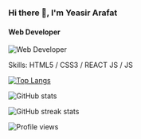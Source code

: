 ### Hi there 👋, I'm Yeasir Arafat
#### Web Developer
![Web Developer](https://wallpaperaccess.com/full/3909258.jpg)


Skills: HTML5 / CSS3 / REACT JS / JS



[![Top Langs](https://github-readme-stats.vercel.app/api/top-langs/?username=ysarafat)](https://github.com/anuraghazra/github-readme-stats)

![GitHub stats](https://github-readme-stats.vercel.app/api?username=ysarafat&show_icons=true&count_private=true)  

![GitHub streak stats](https://streak-stats.demolab.com/?user=ysarafat)  

![Profile views](https://gpvc.arturio.dev/ysarafat)  
